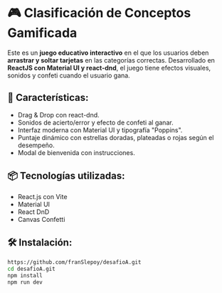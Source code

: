 # 🎮 Clasificación de Conceptos Gamificada

Este es un **juego educativo interactivo** en el que los usuarios deben **arrastrar y soltar tarjetas** en las categorías correctas. Desarrollado en **ReactJS con Material UI y react-dnd**, el juego tiene efectos visuales, sonidos y confeti cuando el usuario gana.

## 🚀 Características:
- Drag & Drop con react-dnd.
- Sonidos de acierto/error y efecto de confeti al ganar.
- Interfaz moderna con Material UI y tipografía "Poppins".
- Puntaje dinámico con estrellas doradas, plateadas o rojas según el desempeño.
- Modal de bienvenida con instrucciones.

## 📦 Tecnologías utilizadas:
- React.js con Vite
- Material UI
- React DnD
- Canvas Confetti

## 🛠 Instalación:
```sh
https://github.com/franSlepoy/desafioA.git
cd desafioA.git
npm install
npm run dev
